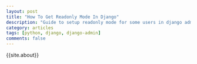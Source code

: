 ```yaml
---
layout: post
title: "How To Get Readonly Mode In Django"
description: "Guide to setup readonly mode for some users in django admin"
category: articles
tags: [python, django, django-admin]
comments: false
---
```

{{site.about}}
